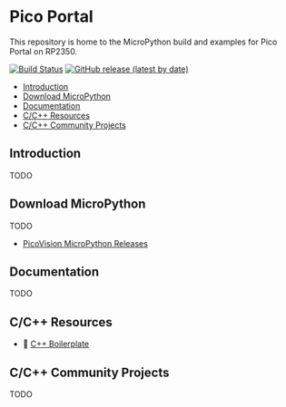 # Pico Portal <!-- omit in toc -->

This repository is home to the MicroPython build and examples for Pico Portal on RP2350.

[![Build Status](https://img.shields.io/github/actions/workflow/status/MichaelBell/dv350/micropython.yml?branch=main&label=MicroPython)](https://github.com/MichaelBell/dv350/actions/workflows/micropython.yml)
[![GitHub release (latest by date)](https://img.shields.io/github/v/release/MichaelBell/dv350)](https://github.com/MichaelBell/dv350/releases/latest/)

- [Introduction](#introduction)
- [Download MicroPython](#download-micropython)
- [Documentation](#documentation)
- [C/C++ Resources](#cc-resources)
- [C/C++ Community Projects](#cc-community-projects)

## Introduction

TODO

## Download MicroPython

TODO

* [PicoVision MicroPython Releases](https://github.com/MichaelBell/dv350/releases)

## Documentation

TODO

## C/C++ Resources

* :link: [C++ Boilerplate](https://github.com/pimoroni/picovision-boilerplate/)

## C/C++ Community Projects

TODO
